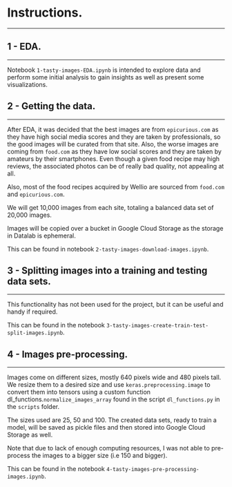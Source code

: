 # Instructions.
---------------

## 1 - EDA.
-----------
Notebook `1-tasty-images-EDA.ipynb` is intended to explore data and perform some initial analysis to gain insights as well as present some visualizations.

## 2 - Getting the data.
------------------------
After EDA, it was decided that the best images are from `epicurious.com` as they have high social media scores and they are taken by professionals, so the good images will be curated from that site. Also, the worse images are coming from `food.com` as they have low social scores and they are taken by amateurs by their smartphones. Even though a given food recipe may high reviews, the associated photos can be of really bad quality, not appealing at all.

Also, most of the food recipes acquired by Wellio are sourced from `food.com` and `epicurious.com`.

We will get 10,000 images from each site, totaling a balanced data set of 20,000 images.

Images will be copied over a bucket in Google Cloud Storage as the storage in Datalab is ephemeral.

This can be found in notebook `2-tasty-images-download-images.ipynb`.

## 3 - Splitting images into a training and testing data sets.
--------------------------------------------------------------
This functionality has not been used for the project, but it can be useful and handy if required.

This can be found in the notebook `3-tasty-images-create-train-test-split-images.ipynb`.

## 4 - Images pre-processing.
-----------------------------
Images come on different sizes, mostly 640 pixels wide and 480 pixels tall. We resize them to a desired size and use `keras.preprocessing.image` to convert them into tensors using a custom function dl_functions.`normalize_images_array`
found in the script `dl_functions.py` in the `scripts` folder.

The sizes used are 25, 50 and 100. The created data sets, ready to train a model, will be saved as pickle files and then stored into Google Cloud Storage as well.

Note that due to lack of enough computing resources, I was not able to pre-process the images to a bigger size (i.e 150 and bigger).

This can be found in the notebook `4-tasty-images-pre-processing-images.ipynb`.

